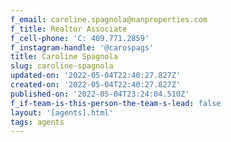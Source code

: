 ```yaml
---
f_email: caroline.spagnola@nanproperties.com
f_title: Realtor Associate
f_cell-phone: 'C: 409.771.2859'
f_instagram-handle: '@carospags'
title: Caroline Spagnola
slug: caroline-spagnola
updated-on: '2022-05-04T22:40:27.827Z'
created-on: '2022-05-04T22:40:27.827Z'
published-on: '2022-05-04T23:24:04.510Z'
f_if-team-is-this-person-the-team-s-lead: false
layout: '[agents].html'
tags: agents
---
```



